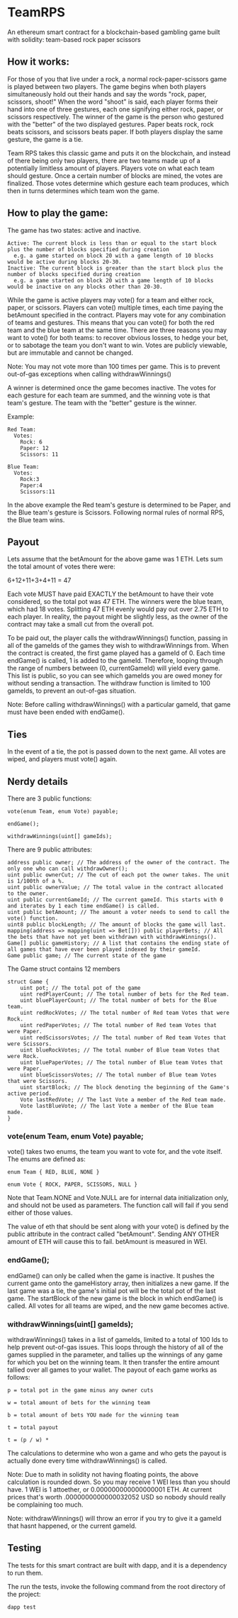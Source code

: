 # TeamRPS
An ethereum smart contract for a blockchain-based gambling game built with solidity: team-based rock paper scissors

## How it works:

For those of you that live under a rock, a normal rock-paper-scissors game is played between two players. The game begins when both players simultaneously hold out their hands and say the words "rock, paper, scissors, shoot!" When the word "shoot" is said, each player forms their hand into one of three gestures, each one signifying either rock, paper, or scissors respectively. The winner of the game is the person who gestured with the "better" of the two displayed gestures. Paper beats rock, rock beats scissors, and scissors beats paper. If both players display the same gesture, the game is a tie.

Team RPS takes this classic game and puts it on the blockchain, and instead of there being only two players, there are two teams made up of a potentially limitless amount of players. Players vote on what each team should gesture. Once a certain number of blocks are mined, the votes are finalized. Those votes determine which gesture each team produces, which then in turns determines which team won the game.

## How to play the game:

The game has two states: active and inactive.

    Active: The current block is less than or equal to the start block plus the number of blocks specified during creation
      e.g. a game started on block 20 with a game length of 10 blocks would be active during blocks 20-30.
    Inactive: The current block is greater than the start block plus the number of blocks specified during creation
      e.g. a game started on block 20 with a game length of 10 blocks would be inactive on any blocks other than 20-30.

While the game is active players may vote() for a team and either rock, paper, or scissors. Players can vote() multiple times, each time paying the betAmount specified in the contract. Players may vote for any combination of teams and gestures. This means that you can vote() for both the red team and the blue team at the same time. There are three reasons you may want to vote() for both teams: to recover obvious losses, to hedge your bet, or to sabotage the team you don't want to win. Votes are publicly viewable, but are immutable and cannot be changed.

Note: You may not vote more than 100 times per game. This is to prevent out-of-gas exceptions when calling withdrawWinnings()

A winner is determined once the game becomes inactive. The votes for each gesture for each team are summed, and the winning vote is that team's gesture. The team with the "better" gesture is the winner.

Example:

    Red Team:
      Votes:
        Rock: 6
        Paper: 12
        Scissors: 11

    Blue Team:
      Votes:
        Rock:3
        Paper:4
        Scissors:11

In the above example the Red team's gesture is determined to be Paper, and the Blue team's gesture is Scissors. Following normal rules of normal RPS, the Blue team wins.

## Payout

Lets assume that the betAmount for the above game was 1 ETH. Lets sum the total amount of votes there were:

  6+12+11+3+4+11 = 47

Each vote MUST have paid EXACTLY the betAmount to have their vote considered, so the total pot was 47 ETH. The winners were the blue team, which had 18 votes. Splitting 47 ETH evenly would pay out over 2.75 ETH to each player. In reality, the payout might be slightly less, as the owner of the contract may take a small cut from the overall pot.

To be paid out, the player calls the withdrawWinnings() function, passing in all of the gameIds of the games they wish to withdrawWinnings from. When the contract is created, the first game played has a gameId of 0. Each time endGame() is called, 1 is added to the gameId. Therefore, looping through the range of numbers between (0, currentGameId) will yield every game. This list is public, so you can see which gameIds you are owed money for without sending a transaction. The withdraw function is limited to 100 gameIds, to prevent an out-of-gas situation.

Note: Before calling withdrawWinnings() with a particular gameId, that game must have been ended with endGame().

## Ties

In the event of a tie, the pot is passed down to the next game. All votes are wiped, and players must vote() again.

## Nerdy details

There are 3 public functions:

    vote(enum Team, enum Vote) payable;

    endGame();

    withdrawWinnings(uint[] gameIds);


There are 9 public attributes:

    address public owner; // The address of the owner of the contract. The only one who can call withdrawOwner();
    uint public ownerCut; // The cut of each pot the owner takes. The unit is 1/100th of a %.
    uint public ownerValue; // The total value in the contract allocated to the owner.
    uint public currentGameId; // The current gameId. This starts with 0 and iterates by 1 each time endGame() is called.
    uint public betAmount; // The amount a voter needs to send to call the vote() function.
    uint8 public blockLength; // The amount of blocks the game will last.
    mapping(address => mapping(uint => Bet[])) public playerBets; // All the bets that have not yet been withdrawn with withdrawWinnings().
    Game[] public gameHistory; // A list that contains the ending state of all games that have ever been played indexed by their gameId.
    Game public game; // The current state of the game

The Game struct contains 12 members

    struct Game {
        uint pot; // The total pot of the game
        uint redPlayerCount; // The total number of bets for the Red team.
        uint bluePlayerCount; // The total number of bets for the Blue team.
        uint redRockVotes; // The total number of Red team Votes that were Rock.
        uint redPaperVotes; // The total number of Red team Votes that were Paper.
        uint redScissorsVotes; // The total number of Red team Votes that were Scissors.
        uint blueRockVotes; // The total number of Blue team Votes that were Rock.
        uint bluePaperVotes; // The total number of Blue team Votes that were Paper.
        uint blueScissorsVotes; // The total number of Blue team Votes that were Scissors.
        uint startBlock; // The block denoting the beginning of the Game's active period.
        Vote lastRedVote; // The last Vote a member of the Red team made.
        Vote lastBlueVote; // The last Vote a member of the Blue team made.
    }


### vote(enum Team, enum Vote) payable;

vote() takes two enums, the team you want to vote for, and the vote itself.
The enums are defined as:

    enum Team { RED, BLUE, NONE }

    enum Vote { ROCK, PAPER, SCISSORS, NULL }

Note that Team.NONE and Vote.NULL are for internal data initialization only, and should not be used as parameters. The function call will fail if you send either of those values.

The value of eth that should be sent along with your vote() is defined by the public attribute in the contract called "betAmount". Sending ANY OTHER amount of ETH will cause this to fail. betAmount is measured in WEI.

### endGame();

endGame() can only be called when the game is inactive. It pushes the current game onto the gameHistory array, then initializes a new game. If the last game was a tie, the game's initial pot will be the total pot of the last game. The startBlock of the new game is the block in which endGame() is called. All votes for all teams are wiped, and the new game becomes active.

### withdrawWinnings(uint[] gameIds);

withdrawWinnings() takes in a list of gameIds, limited to a total of 100 Ids to help prevent out-of-gas issues. This loops through the history of all of the games supplied in the parameter, and tallies up the winnings of any game for which you bet on the winning team. It then transfer the entire amount tallied over all games to your wallet. The payout of each game works as follows:

    p = total pot in the game minus any owner cuts

    w = total amount of bets for the winning team

    b = total amount of bets YOU made for the winning team

    t = total payout

    t = (p / w) *

The calculations to determine who won a game and who gets the payout is actually done every time withdrawWinnings() is called.

Note: Due to math in solidity not having floating points, the above calculation is rounded down. So you may receive 1 WEI less than you should have. 1 WEI is 1 attoether, or 0.000000000000000001 ETH. At current prices that's worth .0000000000000032052 USD so nobody should really be complaining too much.

Note: withdrawWinnings() will throw an error if you try to give it a gameId that hasnt happened, or the current gameId.

## Testing

The tests for this smart contract are built with dapp, and it is a dependency to run them.

The run the tests, invoke the following command from the root directory of the project:

    dapp test
